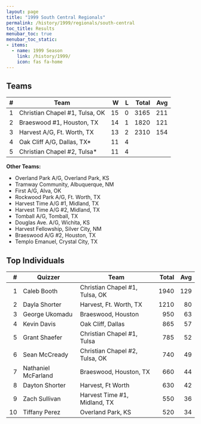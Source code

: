 ```yaml
---
layout: page
title: "1999 South Central Regionals"
permalink: /history/1999/regionals/south-central
toc_title: Results
menubar_toc: true
menubar_toc_static:
- items:
  - name: 1999 Season
    link: /history/1999/
    icon: fas fa-home
---
```


## Teams

|    # | Team                           |    W |    L | Total |  Avg |
| ---: | ------------------------------ | ---: | ---: | ----: | ---: |
|    1 | Christian Chapel #1, Tulsa, OK |   15 |    0 |  3165 |  211 |
|    2 | Braeswood #1, Houston, TX      |   14 |    1 |  1820 |  121 |
|    3 | Harvest A/G, Ft. Worth, TX     |   13 |    2 |  2310 |  154 |
|    4 | Oak Cliff A/G, Dallas, TX*     |   11 |    4 |       |      |
|    5 | Christian Chapel #2, Tulsa*    |   11 |    4 |       |      |

**Other Teams:**
* Overland Park A/G, Overland Park, KS
* Tramway Community, Albuquerque, NM
* First A/G, Alva, OK
* Rockwood Park A/G, Ft. Worth, TX
* Harvest Time A/G #1, Midland, TX
* Harvest Time A/G #2, Midland, TX
* Tomball A/G, Tomball, TX
* Douglas Ave. A/G, Wichita, KS
* Harvest Fellowship, Silver City, NM
* Braeswood A/G #2, Houston, TX
* Templo Emanuel, Crystal City, TX

## Top Individuals

|    # | Quizzer             | Team                           | Total |  Avg |
| ---: | ------------------- | ------------------------------ | ----: | ---: |
|    1 | Caleb Booth         | Christian Chapel #1, Tulsa, OK |  1940 |  129 |
|    2 | Dayla Shorter       | Harvest, Ft. Worth, TX         |  1210 |   80 |
|    3 | George Ukomadu      | Braeswood, Houston             |   950 |   63 |
|    4 | Kevin Davis         | Oak Cliff, Dallas              |   865 |   57 |
|    5 | Grant Shaefer       | Christian Chapel #1, Tulsa     |   785 |   52 |
|    6 | Sean McCready       | Christian Chapel #2, Tulsa, OK |   740 |   49 |
|    7 | Nathaniel McFarland | Braeswood, Houston, TX         |   660 |   44 |
|    8 | Dayton Shorter      | Harvest, Ft Worth              |   630 |   42 |
|    9 | Zach Sullivan       | Harvest Time #1, Midland, TX   |   550 |   36 |
|   10 | Tiffany Perez       | Overland Park, KS              |   520 |   34 |

